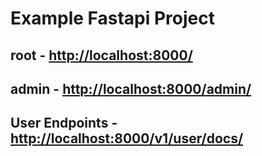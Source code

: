 
# Example Fastapi Project
## root - [http://localhost:8000/](http://localhost:8000/)
## admin - [http://localhost:8000/admin/](http://localhost:8000/admin/)
## User Endpoints - [http://localhost:8000/v1/user/docs/](http://localhost:8000/v1/user/docs/)
